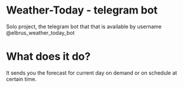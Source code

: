 # Weather-Today - telegram bot
Solo project, the telegram bot that that is available by username @elbrus_weather_today_bot

# What does it do?
It sends you the forecast for current day on demand or on schedule at certain time.
